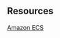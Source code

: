 ## Resources

[Amazon ECS](https://docs.aws.amazon.com/AmazonECS/latest/developerguide/task_definition_parameters.html#container_definitions)  

